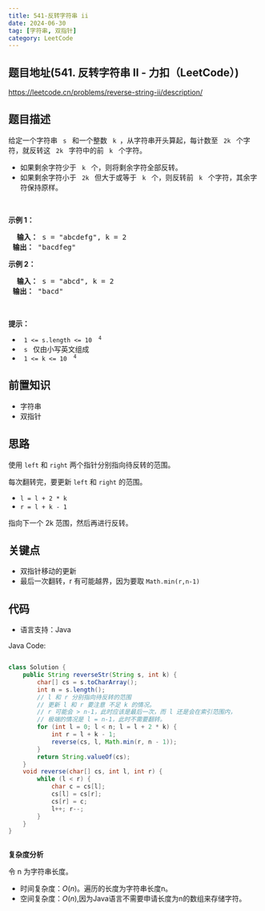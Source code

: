 ```yaml
---
title: 541-反转字符串 ii
date: 2024-06-30
tag: [字符串, 双指针]
category: LeetCode
---
```


## 题目地址(541. 反转字符串 II - 力扣（LeetCode）)

https://leetcode.cn/problems/reverse-string-ii/description/

## 题目描述

<p> 给定一个字符串 <code> s </code> 和一个整数 <code> k </code>，从字符串开头算起，每计数至 <code> 2k </code> 个字符，就反转这 <code> 2k </code> 字符中的前 <code> k </code> 个字符。</p>

<ul>
	<li> 如果剩余字符少于 <code> k </code> 个，则将剩余字符全部反转。</li>
	<li> 如果剩余字符小于 <code> 2k </code> 但大于或等于 <code> k </code> 个，则反转前 <code> k </code> 个字符，其余字符保持原样。</li>
</ul>

<p>&nbsp; </p>

<p> <strong> 示例 1：</strong> </p>

<pre> <strong> 输入：</strong> s = "abcdefg", k = 2
<strong> 输出：</strong> "bacdfeg"
</pre>

<p> <strong> 示例 2：</strong> </p>

<pre> <strong> 输入：</strong> s = "abcd", k = 2
<strong> 输出：</strong> "bacd"
</pre>

<p>&nbsp; </p>

<p> <strong> 提示：</strong> </p>

<ul>
	<li> <code> 1 &lt;= s.length &lt;= 10 <sup> 4 </sup> </code> </li>
	<li> <code> s </code> 仅由小写英文组成 </li>
	<li> <code> 1 &lt;= k &lt;= 10 <sup> 4 </sup> </code> </li>
</ul>


## 前置知识

- 字符串
- 双指针

## 思路

使用 `left` 和 `right` 两个指针分别指向待反转的范围。

每次翻转完，要更新 `left` 和 `right` 的范围。

- `l = l + 2 * k`
- `r = l + k - 1`

指向下一个 2k 范围，然后再进行反转。

## 关键点

- 双指针移动的更新
- 最后一次翻转，r 有可能越界，因为要取 `Math.min(r,n-1)`

## 代码

- 语言支持：Java

Java Code:

```java

class Solution {
    public String reverseStr(String s, int k) {
        char[] cs = s.toCharArray();
        int n = s.length();
        // l 和 r 分别指向待反转的范围
        // 更新 l 和 r 要注意 不足 k 的情况。
        // r 可能会 > n-1，此时应该是最后一次，而 l 还是会在索引范围内，
        // 极端的情况是 l = n-1，此时不需要翻转。
        for (int l = 0; l < n; l = l + 2 * k) {
            int r = l + k - 1;
            reverse(cs, l, Math.min(r, n - 1));
        }
        return String.valueOf(cs);
    }
    void reverse(char[] cs, int l, int r) {
        while (l < r) {
            char c = cs[l];
            cs[l] = cs[r];
            cs[r] = c;
            l++; r--;
        }
    }
}



```


**复杂度分析**

令 n 为字符串长度。

- 时间复杂度：$O(n)$。遍历的长度为字符串长度n。
- 空间复杂度：$O(n)$,因为Java语言不需要申请长度为n的数组来存储字符。


